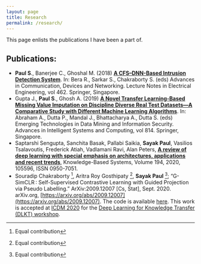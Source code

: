 ```yaml
---
layout: page
title: Research
permalink: /research/
---
```

This page enlists the publications I have been a part of.

## Publications:
-   **Paul S**., Banerjee C., Ghoshal M. (2018)  [**A CFS–DNN-Based Intrusion Detection System**](https://link.springer.com/chapter/10.1007%2F978-981-10-7901-6_19). In: Bera R., Sarkar S., Chakraborty S. (eds) Advances in Communication, Devices and Networking. Lecture Notes in Electrical Engineering, vol 462. Springer, Singapore.
-   Gupta J.,  **Paul S**., Ghosh A. (2019)  [**A Novel Transfer Learning-Based Missing Value Imputation on Discipline Diverse Real Test Datasets—A Comparative Study with Different Machine Learning Algorithms**](https://link.springer.com/chapter/10.1007%2F978-981-13-1501-5_71). In: Abraham A., Dutta P., Mandal J., Bhattacharya A., Dutta S. (eds) Emerging Technologies in Data Mining and Information Security. Advances in Intelligent Systems and Computing, vol 814. Springer, Singapore.
-   Saptarshi Sengupta, Sanchita Basak, Pallabi Saikia, **Sayak Paul**, Vasilios Tsalavoutis, Frederick Atiah, Vadlamani Ravi, Alan Peters, [**A review of deep learning with special emphasis on architectures, applications and recent trends**](https://doi.org/10.1016/j.knosys.2020.105596), Knowledge-Based Systems, Volume 194, 2020, 105596, ISSN 0950-7051.
-   Souradip Chakraborty [^1], Aritra Roy Gosthipaty [^1], **Sayak Paul** [^1]; “G-SimCLR : Self-Supervised Contrastive Learning with Guided Projection via Pseudo Labelling.” ArXiv:2009.12007 [Cs, Stat], Sept. 2020. arXiv.org, [https://arxiv.org/abs/2009.12007](https://arxiv.org/abs/2009.12007). The code is available [here](https://github.com/ariG23498/G-SimCLR). This work is accepted at [ICDM 2020](http://icdm2020.bigke.org/) for the [Deep Learning for Knowledge Transfer (DLKT) workshop](https://fuzhenzhuang.github.io/DLKT2020/index.html).

[^1]:Equal contribution
